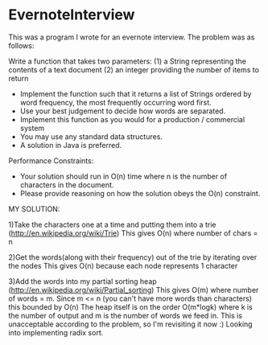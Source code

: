 # EvernoteInterview

This was a program I wrote for an evernote interview. The problem was as follows:

Write a function that takes two parameters:
(1) a String representing the contents of a text document
(2) an integer providing the number of items to return

- Implement the function such that it returns a list of Strings ordered by word frequency, the most frequently occurring word first.
- Use your best judgement to decide how words are separated.
- Implement this function as you would for a production / commercial system
- You may use any standard data structures.
- A solution in Java is preferred.

Performance Constraints:
- Your solution should run in O(n) time where n is the number of characters in the document.
- Please provide reasoning on how the solution obeys the O(n) constraint.


MY SOLUTION:

1)Take the characters one at a time and putting them into a trie (http://en.wikipedia.org/wiki/Trie)
      This gives O(n) where number of chars = n

2)Get the words(along with their frequency) out of the trie by iterating over the nodes
      This gives O(n) because each node represents 1 character

3)Add the words into my partial sorting heap (http://en.wikipedia.org/wiki/Partial_sorting)
      This gives O(m) where number of words = m. Since m <= n (you can't have more words than characters) this bounded by O(n)
      The heap itself is on the order O(m*logk) where k is the number of output and m is the number of words we feed in.
      This is unacceptable according to the problem, so I'm revisiting it now :) Looking into implementing radix sort.
